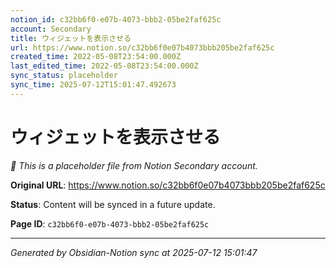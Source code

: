 ```yaml
---
notion_id: c32bb6f0-e07b-4073-bbb2-05be2faf625c
account: Secondary
title: ウィジェットを表示させる
url: https://www.notion.so/c32bb6f0e07b4073bbb205be2faf625c
created_time: 2022-05-08T23:54:00.000Z
last_edited_time: 2022-05-08T23:54:00.000Z
sync_status: placeholder
sync_time: 2025-07-12T15:01:47.492673
---
```


# ウィジェットを表示させる

*🔄 This is a placeholder file from Notion Secondary account.*

**Original URL**: https://www.notion.so/c32bb6f0e07b4073bbb205be2faf625c

**Status**: Content will be synced in a future update.

**Page ID**: `c32bb6f0-e07b-4073-bbb2-05be2faf625c`

---

*Generated by Obsidian-Notion sync at 2025-07-12 15:01:47*
